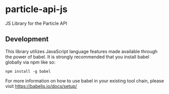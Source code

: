 # particle-api-js
JS Library for the Particle API

## Development
This library utilizes JavaScript language features made available through the power of babel. It is strongly recommended that you install babel globally via npm like so:

`npm install -g babel`

For more information on how to use babel in your existing tool chain, please visit https://babeljs.io/docs/setup/
